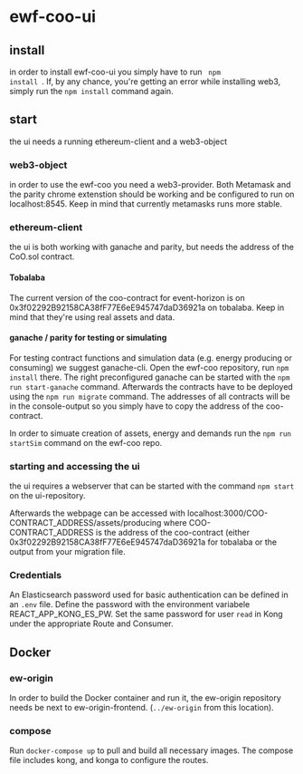 # ewf-coo-ui

## install

in order to install ewf-coo-ui you simply have to run
<code> npm install </code>. If, by any chance, you're getting an error while installing web3, simply run the <code>npm install</code> command again. 

## start
the ui needs a running ethereum-client and a web3-object

### web3-object
in order to use the ewf-coo you need a web3-provider. Both Metamask and the parity chrome extenstion should be working and be configured to run on localhost:8545. Keep in mind that currently metamasks runs more stable. 

### ethereum-client
the ui is both working with ganache and parity, but needs the address of the CoO.sol contract. 

#### Tobalaba
The current version of the coo-contract for event-horizon is on 0x3f02292B92158CA38fF77E6eE945747daD36921a on tobalaba. Keep in mind that they're using real assets and data. 

#### ganache / parity for testing or simulating
For testing contract functions and simulation data (e.g. energy producing or consuming) we suggest ganache-cli. Open the ewf-coo repository, run <code>npm install</code> there.
The right preconfigured ganache can be started with the <code>npm run start-ganache</code> command. Afterwards the contracts have to be deployed using the <code>npm run migrate</code> command. The addresses of all contracts will be in the console-output so you simply have to copy the address of the coo-contract. 

In order to simuate creation of assets, energy and demands run the <code>npm run startSim</code> command on the ewf-coo repo. 

### starting and accessing the ui
the ui requires a webserver that can be started with the command <code>npm start</code> on the ui-repository. 

Afterwards the webpage can be accessed with localhost:3000/COO-CONTRACT_ADDRESS/assets/producing where COO-CONTRACT_ADDRESS is the address of the coo-contract (either 0x3f02292B92158CA38fF77E6eE945747daD36921a for tobalaba or the output from your migration file. 

### Credentials
An Elasticsearch password used for basic authentication can be defined in an `.env` file. Define the password with the environment variabele REACT_APP_KONG_ES_PW. Set the same password for user `read` in Kong under the appropriate Route and Consumer.

## Docker

### ew-origin
In order to build the Docker container and run it, the ew-origin repository needs be next to ew-origin-frontend. (`../ew-origin` from this location).

### compose
Run `docker-compose up` to pull and build all necessary images. The compose file includes kong, and konga to configure the routes.